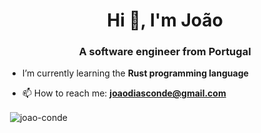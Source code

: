 <h1 align="center">Hi 👋, I'm João</h1>
<h3 align="center">A software engineer from Portugal</h3>

- I’m currently learning the **Rust programming language**

- 📫 How to reach me: **joaodiasconde@gmail.com**

<p>&nbsp;<img align="center" src="https://github-readme-stats.vercel.app/api?username=joao-conde&show_icons=true&locale=en" alt="joao-conde" /></p>
